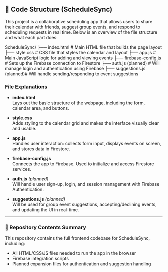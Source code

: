 ## 📁 Code Structure (ScheduleSync)

This project is a collaborative scheduling app that allows users to share their calendar with friends, suggest group events, and respond to scheduling requests in real time. Below is an overview of the file structure and what each part does:

ScheduleSync/
├── index.html # Main HTML file that builds the page layout
├── style.css # CSS file that styles the calendar and layout
├── app.js # Main JavaScript logic for adding and viewing events
├── firebase-config.js # Sets up the Firebase connection to Firestore
├── auth.js (planned) # Will manage login and authentication using Firebase
├── suggestions.js (planned)# Will handle sending/responding to event suggestions

### File Explanations

- **index.html**  
  Lays out the basic structure of the webpage, including the form, calendar area, and buttons.

- **style.css**  
  Adds styling to the calendar grid and makes the interface visually clear and usable.

- **app.js**  
  Handles user interaction: collects form input, displays events on screen, and stores data in Firestore.

- **firebase-config.js**  
  Connects the app to Firebase. Used to initialize and access Firestore services.

- **auth.js** *(planned)*  
  Will handle user sign-up, login, and session management with Firebase Authentication.

- **suggestions.js** *(planned)*  
  Will be used for group event suggestions, accepting/declining events, and updating the UI in real-time.

---

### 🔗 Repository Contents Summary

This repository contains the full frontend codebase for ScheduleSync, including:
- All HTML/CSS/JS files needed to run the app in the browser
- Firebase integration scripts
- Planned expansion files for authentication and suggestion handling

